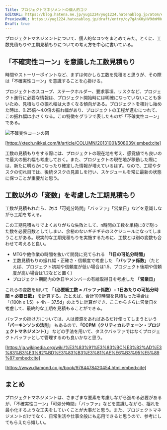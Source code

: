 ```yaml
---
Title: プロジェクトマネジメントの個人的コツ
EditURL: https://blog.hatena.ne.jp/yug1224/yug1224.hatenablog.jp/atom/entry/6802418398336582650
PreviewURL: https://yug1224.hatenablog.jp/draft/entry/oy7gAnX0yHV9dmMHuOpcb2ie5e4
Draft: true
---
```


プロジェクトマネジメントについて、個人的なコツをまとめてみた。とくに、工数見積もりや工期見積もりについての考え方を中心に書いている。

## 「不確実性コーン」を意識した工数見積もり

時間やストーリーポイントなど、まずは何かしら工数を見積ると思うが、その際は「不確実性コーン」を意識することを心掛ける。

プロジェクトのスコープ、ステークホルダー、要求事項、リスクなど、プロジェクト進行に必要な情報は、プロジェクト開始時には明確になっていないことも多いため、見積もりの振れ幅は大きくなる傾向がある。プロジェクトを検討し始めた時は、0.25倍〜4.0倍の振れ幅があり、プロジェクトの工程が進むにつれて、この振れ幅は小さくなる。この特徴をグラフで表したものが「不確実性コーン」である。

![不確実性コーンの図](https://xtech.nikkei.com/it/article/COLUMN/20131001/508039/zu01.jpg?__scale=w:800,h:520,q:100&_sh=0730df02e0)

[https://xtech.nikkei.com/it/article/COLUMN/20131001/508039/:embed:cite]

工数の見積もりをする際には、プロジェクトの現在地を考え、感覚値でも良いので最大の振れ幅も考慮しておく。また、プロジェクトの現在地が移動した際には、新たに明らかになったり確定した情報が増えているはず。なので、工程やタスクの切れ目では、後続タスクの見直しを行い、スケジュールを常に最新の状態に保つことが重要だと思う。

## 工数以外の「変数」を考慮した工期見積もり

工数が見積もれたら、次は「可処分時間」「バッファ」「営業日」などを意識しながら工期を考える。

この工期見積もりでよくありがちな失敗として、n時間の工数を単純に8で割った数を必要日数としてしまい、余裕のないギチギチのスケジュールになってしまうことがある。現実的な工期見積もりを実施するために、工数とは別の変数も合わせて考えると良い。

- MTGや他作業の時間を抜いて開発に充てられる **「1日の可処分時間」**
- 工数見積もりの振れ幅・正確さ・信頼度で考慮した **「バッファ係数」**（たとえば、プロジェクト初期や信頼度が低い場合は1.5、プロジェクト後期や信頼度が高い場合は1.2などと置く）
- プロジェクト期間内の休日やメンバーの有給取得日を考慮した **「営業日」**

これらの変数を用いて **「（必要総工数 × バッファ係数）÷ 1日あたりの可処分時間 = 必要日数」** を計算する。たとえば、合計100時間を見積もった場合は「（100h x 1.5）÷ 4h = 37.5d」のように計算ができ、ここからさらに営業日を考慮して、最終的な工期を見積もることができる。

バッファの掛け方については、人は資源をあればあるだけ使ってしまうという **「パーキンソンの法則」** もあるので、**「CCPM（クリティカルチェーン・プロジェクトマネジメント）」** などの手法を用いて、タスクバッファではなくプロジェクトバッファとして管理するのも良いかなと思う。

[https://ja.wikipedia.org/wiki/%E3%83%91%E3%83%BC%E3%82%AD%E3%83%B3%E3%82%BD%E3%83%B3%E3%81%AE%E6%B3%95%E5%89%87:embed:cite]

[https://www.diamond.co.jp/book/9784478420454.html:embed:cite]

## まとめ

プロジェクトマネジメントは、さまざまな要素を考慮しながら進める必要があるが、「不確実性コーン」「可処分時間」「バッファ」などを意識しながら、揺れを最小化するような工夫をしていくことが大事だと思う。また、プロジェクトマネジメントだけでなく、日常生活や仕事全般にも応用できると思うので、参考にしてもらえたら嬉しい。
